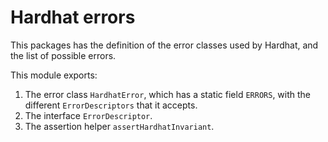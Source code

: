 # Hardhat errors

This packages has the definition of the error classes used by Hardhat, and the list of possible errors.

This module exports:

1. The error class `HardhatError`, which has a static field `ERRORS`, with the different `ErrorDescriptors` that it accepts.
2. The interface `ErrorDescriptor`.
3. The assertion helper `assertHardhatInvariant`.
